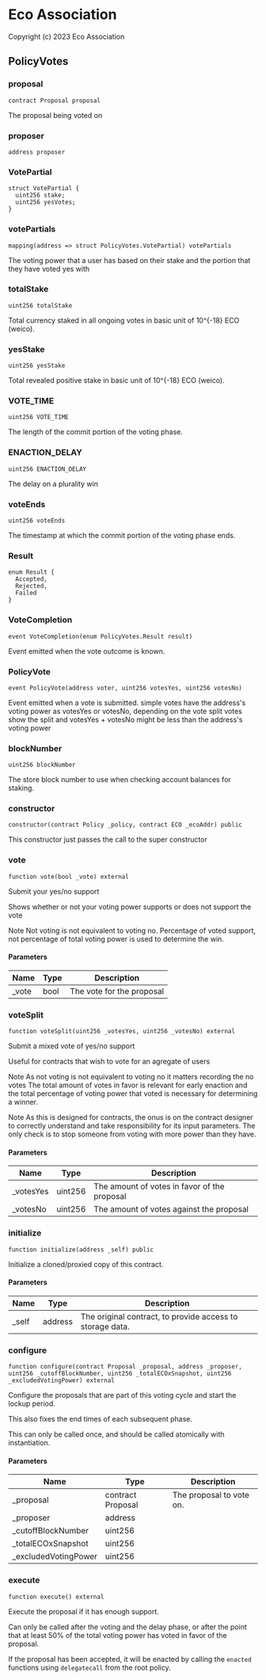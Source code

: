 # Eco Association
Copyright (c) 2023 Eco Association

## PolicyVotes

### proposal

```solidity
contract Proposal proposal
```

The proposal being voted on

### proposer

```solidity
address proposer
```

### VotePartial

```solidity
struct VotePartial {
  uint256 stake;
  uint256 yesVotes;
}
```

### votePartials

```solidity
mapping(address => struct PolicyVotes.VotePartial) votePartials
```

The voting power that a user has based on their stake and
 the portion that they have voted yes with

### totalStake

```solidity
uint256 totalStake
```

Total currency staked in all ongoing votes in basic unit of 10^{-18} ECO (weico).

### yesStake

```solidity
uint256 yesStake
```

Total revealed positive stake in basic unit of 10^{-18} ECO (weico).

### VOTE_TIME

```solidity
uint256 VOTE_TIME
```

The length of the commit portion of the voting phase.

### ENACTION_DELAY

```solidity
uint256 ENACTION_DELAY
```

The delay on a plurality win

### voteEnds

```solidity
uint256 voteEnds
```

The timestamp at which the commit portion of the voting phase ends.

### Result

```solidity
enum Result {
  Accepted,
  Rejected,
  Failed
}
```

### VoteCompletion

```solidity
event VoteCompletion(enum PolicyVotes.Result result)
```

Event emitted when the vote outcome is known.

### PolicyVote

```solidity
event PolicyVote(address voter, uint256 votesYes, uint256 votesNo)
```

Event emitted when a vote is submitted.
simple votes have the address's voting power as votesYes or votesNo, depending on the vote
split votes show the split and votesYes + votesNo might be less than the address's voting power

### blockNumber

```solidity
uint256 blockNumber
```

The store block number to use when checking account balances for staking.

### constructor

```solidity
constructor(contract Policy _policy, contract ECO _ecoAddr) public
```

This constructor just passes the call to the super constructor

### vote

```solidity
function vote(bool _vote) external
```

Submit your yes/no support

Shows whether or not your voting power supports or does not support the vote

Note Not voting is not equivalent to voting no. Percentage of voted support,
not percentage of total voting power is used to determine the win.

#### Parameters

| Name | Type | Description |
| ---- | ---- | ----------- |
| _vote | bool | The vote for the proposal |

### voteSplit

```solidity
function voteSplit(uint256 _votesYes, uint256 _votesNo) external
```

Submit a mixed vote of yes/no support

Useful for contracts that wish to vote for an agregate of users

Note As not voting is not equivalent to voting no it matters recording the no votes
The total amount of votes in favor is relevant for early enaction and the total percentage
of voting power that voted is necessary for determining a winner.

Note As this is designed for contracts, the onus is on the contract designer to correctly
understand and take responsibility for its input parameters. The only check is to stop
someone from voting with more power than they have.

#### Parameters

| Name | Type | Description |
| ---- | ---- | ----------- |
| _votesYes | uint256 | The amount of votes in favor of the proposal |
| _votesNo | uint256 | The amount of votes against the proposal |

### initialize

```solidity
function initialize(address _self) public
```

Initialize a cloned/proxied copy of this contract.

#### Parameters

| Name | Type | Description |
| ---- | ---- | ----------- |
| _self | address | The original contract, to provide access to storage data. |

### configure

```solidity
function configure(contract Proposal _proposal, address _proposer, uint256 _cutoffBlockNumber, uint256 _totalECOxSnapshot, uint256 _excludedVotingPower) external
```

Configure the proposals that are part of this voting cycle and start
the lockup period.

This also fixes the end times of each subsequent phase.

This can only be called once, and should be called atomically with
instantiation.

#### Parameters

| Name | Type | Description |
| ---- | ---- | ----------- |
| _proposal | contract Proposal | The proposal to vote on. |
| _proposer | address |  |
| _cutoffBlockNumber | uint256 |  |
| _totalECOxSnapshot | uint256 |  |
| _excludedVotingPower | uint256 |  |

### execute

```solidity
function execute() external
```

Execute the proposal if it has enough support.

Can only be called after the voting and the delay phase,
or after the point that at least 50% of the total voting power
has voted in favor of the proposal.

If the proposal has been accepted, it will be enacted by
calling the `enacted` functions using `delegatecall`
from the root policy.

